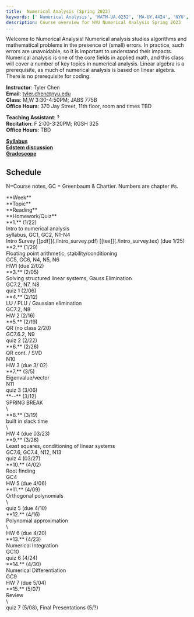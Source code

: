 ```yaml
---
title:  Numerical Analysis (Spring 2023)
keywords: [' Numerical Analysis', 'MATH-UA.0252', 'MA-UY.4424', 'NYU', 'Courant', 'Tandon']
description: Course overview for NYU Numerical Analysis Spring 2023
...
```



Welcome to Numerical Analysis!
Numerical analysis studies algorithms and mathematical problems in the presence of (small) errors. 
In practice, such errors are unavoidable, so it is important to understand their impacts.
Numerical analysis is one of the core fields in applied math, and this class will cover a number of key topics in numerical analysis.
Linear algebra is a prerequisite, as much of numerical analysis is based on linear algebra.
There is no prerequisite for coding.


**Instructor**: Tyler Chen  
**Email**: tyler.chen@nyu.edu  
**Class**: M,W 3:30-4:50PM; JABS 775B  
**Office Hours**: 370 Jay Street, 11th floor, room and times TBD


**Teaching Assistant**: ?  
**Recitation**: F 2:00-3:20PM; RGSH 325  
**Office Hours**: TBD  


[**Syllabus**](./syllabus.html)  
[**Edstem discussion**](https://edstem.org/us/courses/34528/)  
[**Gradescope**](https://www.gradescope.com/courses/487363)  


## Schedule

N=Course notes, GC = Greenbaum & Chartier. Numbers are chapter \#s.


<div class="schedule-container">

<div class="week weektitle">
<div class="label">**Week**</div>
<div class="topic">**Topic**</div>
<div class="reading">**Reading**</div>
<div class="hw">**Homework/Quiz**</div>
</div>


<div class="week current">
<div class="label">**1.** (1/22)</div>
<div class="topic">Intro to numerical analysis</div>
<div class="reading">syllabus, GC1, GC2, N1-N4 </div>
<div class="hw">Intro Survey [[pdf]](./intro_survey.pdf) [[tex]](./intro_survey.tex) (due 1/25)</div>
</div>

<div class="week">
<div class="label">**2.** (1/29)</div>
<div class="topic">Floating point arithmetic, stability/conditioning</div>
<div class="reading">GC5, GC6, N4, N5, N6 </div>
<div class="hw">HW1 (due 2/02)</div>
</div>

<div class="week">
<div class="label">**3.** (2/05)</div>
<div class="topic">Solving structured linear systems, Gauss Elimination</div>
<div class="reading">GC7.2, N7, N8</div>
<div class="hw">quiz 1 (2/06)</div>
</div>

<div class="week">
<div class="label">**4.** (2/12)</div>
<div class="topic">LU / PLU / Gaussian elimination</div>
<div class="reading">GC7.2, N8</div>
<div class="hw">HW 2 (2/16)</div>
</div>

<div class="week">
<div class="label">**5.** (2/19)</div>
<div class="topic">QR (no class 2/20)</div>
<div class="reading">GC7.6.2, N9</div>
<div class="hw">quiz 2 (2/22)</div>
</div>

<div class="week">
<div class="label">**6.** (2/26)</div>
<div class="topic">QR cont. / SVD</div>
<div class="reading">N10</div>
<div class="hw">HW 3 (due 3/  02)</div>
</div>

<div class="week">
<div class="label">**7.** (3/5)</div>
<div class="topic">Eigenvalue/vector</div>
<div class="reading">N11</div>
<div class="hw">quiz 3 (3/06)</div>
</div>

<div class="week">
<div class="label">**--** (3/12)</div>
<div class="topic">SPRING BREAK</div>
<div class="reading">\ </div>
<div class="hw"></div>
</div>

<div class="week">
<div class="label">**8.** (3/19)</div>
<div class="topic">built in slack time</div>
<div class="reading">\ </div>
<div class="hw">HW 4 (due 03/23)</div>
</div>

<div class="week">
<div class="label">**9.** (3/26)</div>
<div class="topic">Least squares, conditioning of linear systems</div>
<div class="reading">GC7.6, GC7.4, N12, N13</div>
<div class="hw">quiz 4 (03/27)</div>
</div>

<div class="week">
<div class="label">**10.** (4/02)</div>
<div class="topic">Root finding</div>
<div class="reading">GC4</div>
<div class="hw">HW 5 (due 4/06)</div>
</div>

<div class="week">
<div class="label">**11.** (4/09)</div>
<div class="topic">Orthogonal polynomials</div>
<div class="reading">\ </div>
<div class="hw">quiz 5 (due 4/10)</div>
</div>

<div class="week">
<div class="label">**12.** (4/16)</div>
<div class="topic">Polynomial approximation</div>
<div class="reading">\ </div>
<div class="hw">HW 6 (due 4/20)</div>
</div>

<div class="week">
<div class="label">**13.** (4/23)</div>
<div class="topic">Numerical Integration</div>
<div class="reading">GC10</div>
<div class="hw">quiz 6 (4/24)</div>
</div>

<div class="week">
<div class="label">**14.** (4/30)</div>
<div class="topic">Numerical Differentiation</div>
<div class="reading">GC9 </div>
<div class="hw">HW 7 (due 5/04)</div>
</div>

<div class="week">
<div class="label">**15.** (5/07)</div>
<div class="topic">Review</div>
<div class="reading">\ </div>
<div class="hw">quiz 7 (5/08), Final Presentations (5/?)</div>
</div>


</div>
